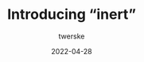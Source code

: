 ---
author: twerske
date: 2022-04-28
draft: true
permalink: false
publisher: chromiumdev
tags:
  - html
  - accessibility
target_url: https://developer.chrome.com/blog/inert/
title: Introducing “inert”
---